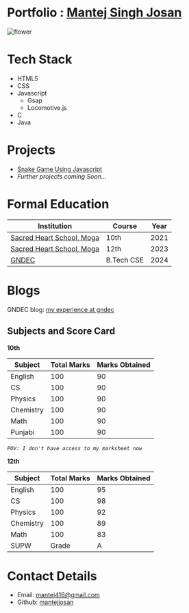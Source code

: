 # Portfolio : [Mantej Singh Josan](https://github.com/mantejjosan)

![flower](Images/20230813_150342.jpg)

# Tech Stack

- HTML5
- CSS
- Javascript
  - Gsap 
  - Locomotive.js
- C 
- Java

# Projects
- [Snake Game Using Javascript](https://mantejjosan.github.io/snake-game/game-intro)
- *Further projects coming Soon...*


# Formal Education

| Institution | Course | Year |
|-------------|--------|------|
| [Sacred Heart School, Moga](http://www.shsmoga.com) | 10th | 2021 |
| [Sacred Heart School, Moga](http://www.shsmoga.com) | 12th | 2023 |
| [GNDEC](http://www.gndec.ac.in) | B.Tech CSE | 2024 |

# Blogs
GNDEC blog: [my experience at gndec](https://mantejjosan.github.io/my-gndec-experience/)

## Subjects and Score Card

 **10th**

| Subject   | Total Marks | Marks Obtained |
|-----------|-------------|----------------|
| English   | 100         | 90             |
| CS        | 100         | 90             |
| Physics   | 100         | 90             |
| Chemistry | 100         | 90             |
| Math      | 100         | 90             |
| Punjabi   | 100         | 90             |

*```POV: I don't have access to my marksheet now```*

**12th**

| Subject   | Total Marks | Marks Obtained |
|-----------|-------------|----------------|
| English   | 100         | 95             |
| CS        | 100         | 98             |
| Physics   | 100         | 92             |
| Chemistry | 100         | 89             |
| Math      | 100         | 83             |
| SUPW      | Grade       | A              |


# Contact Details

- Email: [mantej416@gmail.com](mailto:mantej416@gmail.com)
- Github: [mantejjosan](https://github.com/mantejjosan)
